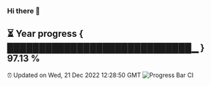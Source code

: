 ### Hi there 👋
⏳ Year progress { █████████████████████████████▁ } 97.13 %
---
⏰ Updated on Wed, 21 Dec 2022 12:28:50 GMT
![Progress Bar CI](https://github.com/liununu/liununu/workflows/Progress%20Bar%20CI/badge.svg)
